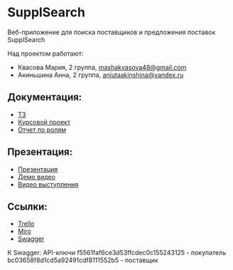 # SupplSearch
Веб-приложение для поиска поставщиков и предложения поставок SupplSearch

Над проектом работают:
- Квасова Мария, 2 группа, mashakvasova48@gmail.com
- Акиньшина Анна, 2 группа, aniutaakinshina@yandex.ru

## Документация: 

* [ТЗ](https://github.com/kvasovaM/SupplSearch/blob/master/Documents/Техническое%20задание.pdf)
* [Курсовой проект](https://github.com/kvasovaM/SupplSearch/blob/master/Documents/Курсовой%20проект.pdf)
* [Отчет по ролям](https://github.com/kvasovaM/SupplSearch/blob/master/Documents/Отчет%20по%20ролям.pdf)


## Презентация:

* [Презентация](https://github.com/kvasovaM/SupplSearch/blob/master/Documents/презентация.pdf)
* [Демо видео](https://yadi.sk/d/ioQgPIHhGpQ1Sw)
* [Видео выступления](https://yadi.sk/d/t3Shngz_HGeiTA/Видео-презентация.mp4)


## Ссылки:

* [Trello](https://trello.com/b/96hKmHXz/проект-по-тп)
* [Miro](https://miro.com/app/board/o9J_kvWp8H8=/)
* [Swagger](https://suppl-search.site/api/ui)

К Swagger:
API-ключи
f5561faf6ce3d53ffcdec0c155243125 - покупатель
bc03658f8d1cd5a92491cdf8111552b5 - поставщик
